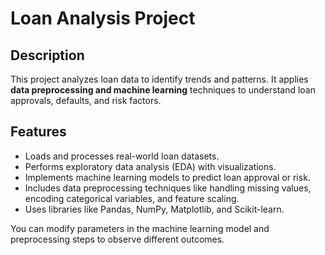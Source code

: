 # Loan Analysis Project

## Description
This project analyzes loan data to identify trends and patterns. It applies **data preprocessing and machine learning** techniques to understand loan approvals, defaults, and risk factors.

## Features
- Loads and processes real-world loan datasets.
- Performs exploratory data analysis (EDA) with visualizations.
- Implements machine learning models to predict loan approval or risk.
- Includes data preprocessing techniques like handling missing values, encoding categorical variables, and feature scaling.
- Uses libraries like Pandas, NumPy, Matplotlib, and Scikit-learn.

You can modify parameters in the machine learning model and preprocessing steps to observe different outcomes.
